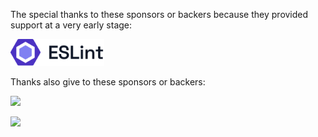 The special thanks to these sponsors or backers because they provided support at a very early stage:

<a href="https://eslint.org/"><img src="../assets/sponsors/eslint-logo-color.png" alt="eslint logo" width="150" /></a>

Thanks also give to these sponsors or backers:

[![](https://opencollective.com/js-sdsl/tiers/sponsors.svg?avatarHeight=36)](https://opencollective.com/js-sdsl#support)

[![](https://opencollective.com/js-sdsl/tiers/backers.svg?avatarHeight=36)](https://opencollective.com/js-sdsl#support)

